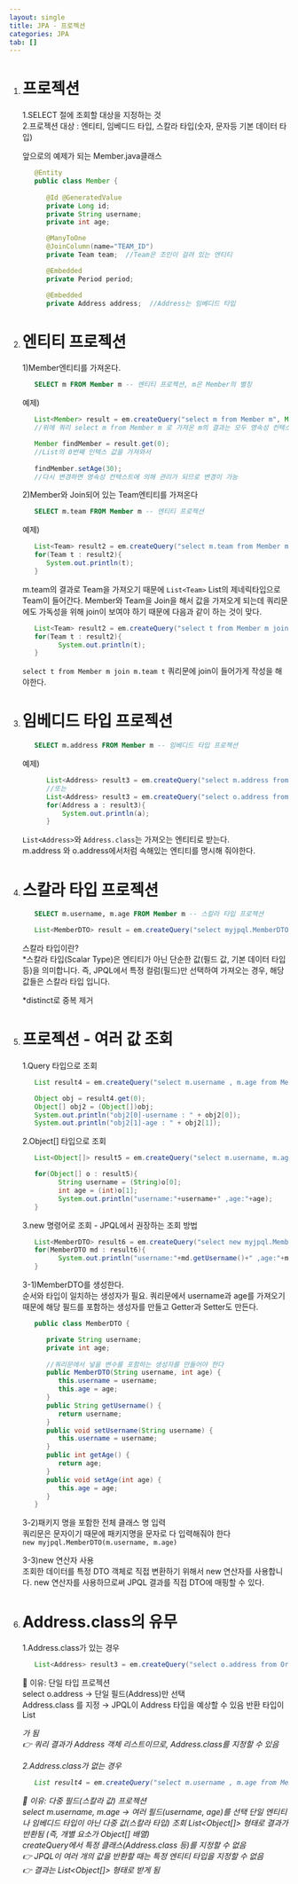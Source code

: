 ```yaml
---
layout: single
title: JPA - 프로젝션
categories: JPA
tab: []
---
```


1. #  프로젝션
   1.SELECT 절에 조회할 대상을 지정하는 것   
   2.프로젝션 대상 : 엔티티, 임베디드 타입, 스칼라 타입(숫자, 문자등 기본 데이터 타입)   

   앞으로의 예제가 되는 Member.java클래스   
   ```java
      @Entity
      public class Member {
         
         @Id @GeneratedValue
         private Long id;
         private String username;
         private int age;

         @ManyToOne 
         @JoinColumn(name="TEAM_ID")
         private Team team;  //Team은 조인이 걸려 있는 엔티티

         @Embedded
         private Period period;

         @Embedded 
         private Address address;  //Address는 임베디드 타입
   ```

1. # 엔티티 프로젝션

      1)Member엔티티를 가져온다.   
      ```sql
         SELECT m FROM Member m -- 엔티티 프로젝션, m은 Member의 별칭   
      ```   

      예제)   
      ```java
         List<Member> result = em.createQuery("select m from Member m", Member.class).getResultList();
         //위에 쿼리 select m from Member m 로 가져온 m의 결과는 모두 영속성 컨텍스트에 저장이 되어 관리가 된다.   

         Member findMember = result.get(0);
         //List의 0번째 인텍스 값을 가져와서 
         
         findMember.setAge(30);
         //다시 변경하면 영속성 컨텍스트에 의해 관리가 되므로 변경이 가능
      ```

      2)Member와 Join되어 있는 Team엔티티를 가져온다
      ```sql   
         SELECT m.team FROM Member m -- 엔티티 프로젝션  
      ```   

      예제)   
      ```java
         List<Team> result2 = em.createQuery("select m.team from Member m", Team.class).getResultList();
         for(Team t : result2){
            System.out.println(t);
         }
      ```   
      m.team의 결과로 Team을 가져오기 때문에 `List<Team>` List의 제네릭타입으로 Team이 들어간다. Member와 Team을 Join을 해서 값을 가져오게 되는데 쿼리문에도 가독성을 위해 join이 보여야 하기 때문에 다음과 같이 하는 것이 맞다.   
      ```java
         List<Team> result2 = em.createQuery("select t from Member m join m.team t", Team.class).getResultList();
         for(Team t : result2){
               System.out.println(t);
         }
      ```   
      `select t from Member m join m.team t` 쿼리문에 join이 들어가게 작성을 해야한다.   


1. # 임베디드 타입 프로젝션
      ```sql
         SELECT m.address FROM Member m -- 임베디드 타입 프로젝션   
      ```   

      예제)   
      ```java
            List<Address> result3 = em.createQuery("select m.address from Member m", Address.class).getResultList();
            //또는
            List<Address> result3 = em.createQuery("select o.address from Order o", Address.class).getResultList();
            for(Address a : result3){
                System.out.println(a);
            }
      ```   
      `List<Address>`와  `Address.class`는 가져오는 엔티티로 받는다.   
      m.address 와 o.address에서처럼 속해있는 엔티티를 명시해 줘야한다.      

1. # 스칼라 타입 프로젝션
      ```sql
         SELECT m.username, m.age FROM Member m -- 스칼라 타입 프로젝션   
      ```   

      ```java
         List<MemberDTO> result = em.createQuery("select myjpql.MemberDTO(m.username, m.age) from Member m").getResultList();
      ```   

      스칼라 타입이란?   
      *스칼라 타입(Scalar Type)은 엔티티가 아닌 단순한 값(필드 값, 기본 데이터 타입 등)을 의미합니다. 즉, JPQL에서 특정 컬럼(필드)만 선택하여 가져오는 경우, 해당 값들은 스칼라 타입 입니다.   
      
      *distinct로 중복 제거 

1. # 프로젝션 - 여러 값 조회
   1.Query 타입으로 조회   
   ```java
      List result4 = em.createQuery("select m.username , m.age from Member m").getResultList();

      Object obj = result4.get(0);
      Object[] obj2 = (Object[])obj;
      System.out.println("obj2[0]-username : " + obj2[0]);
      System.out.println("obj2[1]-age : " + obj2[1]);
   ```   

   2.Object[] 타입으로 조회   
   ```java
      List<Object[]> result5 = em.createQuery("select m.username, m.age from Member m").getResultList();

      for(Object[] o : result5){
            String username = (String)o[0];
            int age = (int)o[1];
            System.out.println("username:"+username+" ,age:"+age);
      }
   ```    
   
   3.new 명령어로 조회 -  JPQL에서 권장하는 조회 방법   
   ```java
      List<MemberDTO> result6 = em.createQuery("select new myjpql.MemberDTO(m.username, m.age) from Member m", MemberDTO.class).getResultList();
      for(MemberDTO md : result6){
            System.out.println("username:"+md.getUsername()+" ,age:"+md.getAge());
      }
   ```   
   
   3-1)MemberDTO를 생성한다.   
   순서와 타입이 일치하는 생성자가 필요. 쿼리문에서 username과 age를 가져오기 때문에 해당 필드를 포함하는 생성자를 만들고 Getter과 Setter도 만든다.   
   ```java
      public class MemberDTO {

         private String username;
         private int age;
         
         //쿼리문에서 넣을 변수를 포함하는 생성자를 만들어야 한다
         public MemberDTO(String username, int age) {
            this.username = username;
            this.age = age;
         }
         public String getUsername() {
            return username;
         }
         public void setUsername(String username) {
            this.username = username;
         }
         public int getAge() {
            return age;
         }
         public void setAge(int age) {
            this.age = age;
         }
      }
   ```   
   3-2)패키지 명을 포함한 전체 클래스 명 입력   
   쿼리문은 문자이기 때문에 패키지명을 문자로 다 입력해줘야 한다   
   `new myjpql.MemberDTO(m.username, m.age)`
   
   3-3)new 연산자 사용   
   조회한 데이터를 특정 DTO 객체로 직접 변환하기 위해서 new 연산자를 사용합니다. new 연산자를 사용하므로써 JPQL 결과를 직접 DTO에 매핑할 수 있다.   

1. # Address.class의 유무
   1.Address.class가 있는 경우   
   ```java
      List<Address> result3 = em.createQuery("select o.address from Order o", Address.class).getResultList();
   ```   
   🔹 이유: 단일 타입 프로젝션   
   select o.address → 단일 필드(Address)만 선택   
   Address.class 를 지정 → JPQL이 Address 타입을 예상할 수 있음
   반환 타입이 List<Address> 가 됨   
   👉 쿼리 결과가 Address 객체 리스트이므로, Address.class를 지정할 수 있음   

   2.Address.class가 없는 경우   
   ```java
      List result4 = em.createQuery("select m.username , m.age from Member m").getResultList();
   ```   
   🔹 이유: 다중 필드(스칼라 값) 프로젝션   
   select m.username, m.age → 여러 필드(username, age)를 선택
   단일 엔티티나 임베디드 타입이 아닌 다중 값(스칼라 타입) 조회
   List<Object[]> 형태로 결과가 반환됨 (즉, 개별 요소가 Object[] 배열)   
   createQuery에서 특정 클래스(Address.class 등)를 지정할 수 없음   
   👉 JPQL이 여러 개의 값을 반환할 때는 특정 엔티티 타입을 지정할 수 없음   
   👉 결과는 List<Object[]> 형태로 받게 됨   

